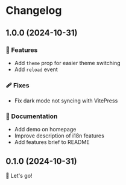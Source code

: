 # Changelog

## 1.0.0 (2024-10-31)

### 🚀 Features

- Add `theme` prop for easier theme switching
- Add `reload` event

### 🩹 Fixes

- Fix dark mode not syncing with VitePress

### 📖 Documentation

- Add demo on homepage
- Improve description of i18n features
- Add features brief to README

## 0.1.0 (2024-10-31)

🚀 Let's go!
